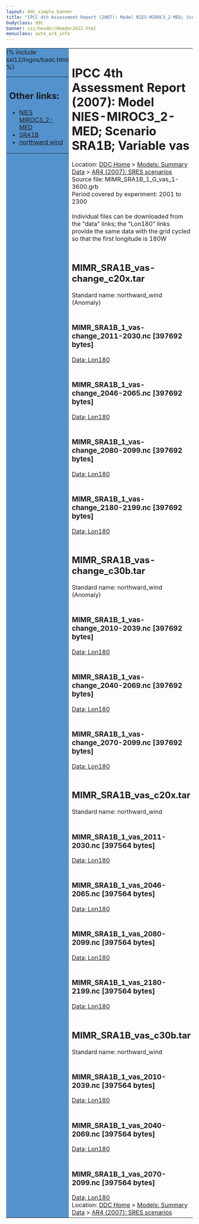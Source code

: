 ```yaml
---
layout: ddc_simple_banner
title: "IPCC 4th Assessment Report (2007): Model NIES-MIROC3_2-MED; Scenario SRA1B; Variable vas"
bodyclass: ddc
banner: ssi/header/Header2012.html
menuclass: auto_ar4_info
---
```



<table width="100%" border="0" cellspacing="0" cellpadding="0" style="border-collapse: collapse;">
<tr style="margin:0;padding:0;border:0;">
<td style="margin:0;padding:0;border:0;height:1pt;width:150pt;background:#5492CD;" valign="top" >

<div id="lh-col2" class="auto_ar4_info">
<table class="menumain" bgcolor="#5492CD" cellspacing="0" width="100%" border="0">
<tr><td>
<h2> Other links:</h2>
<ul>
<li><a href="/auto/ar4/model-NIES-MIROC3_2-MED.html">NIES<br/>MIROC3_2-MED</a></li>
<li><a href="/auto/ar4/scenario-SRA1B.html">SRA1B</a></li>
<li><a href="/auto/ar4/var-northward_wind.html">northward wind</a></li>
</ul>
</td></tr>
{% include ssi12/logos/badc.html %}
</table>
</div>
</td>
<td><h1>IPCC 4th Assessment Report (2007): Model NIES-MIROC3_2-MED; Scenario SRA1B; Variable vas</h1>

<!-- Breadcrumb1 -->
<div id="breadcrumb1" align="left">
Location: <a href="/index.html">DDC Home</a> > <a href="/sim/gcm_clim/">Models: Summary Data</a>
> <a href="/sim/gcm_clim/SRES_AR4/index.html">AR4 (2007): SRES scenarios</a>
</div>
<!-- End of Breadcrumb1 -->Source file: MIMR_SRA1B_1_G_vas_1-3600.grb
<br/>
Period covered by experiment: 2001 to 2300<br/>
<br/>Individual files can be downloaded from the "data" links; the "Lon180" links provide the same data
         with the grid cycled so that the first longitude is 180W<br/>
<br/><h2>MIMR_SRA1B_vas-change_c20x.tar</h2>
Standard name: northward_wind (Anomaly)<br>
<br/><h3>MIMR_SRA1B_1_vas-change_2011-2030.nc [397692 bytes]</h3>
<a href="/cgi-bin/downl/ar4_nc/vas/MIMR_SRA1B_1_vas-change_2011-2030.nc">Data; </a><a href="/cgi-bin/downl/ar4_nc/vas/MIMR_SRA1B_1_vas-change_2011-2030.cyto180.nc"> Lon180</a><br/>
<br/><h3>MIMR_SRA1B_1_vas-change_2046-2065.nc [397692 bytes]</h3>
<a href="/cgi-bin/downl/ar4_nc/vas/MIMR_SRA1B_1_vas-change_2046-2065.nc">Data; </a><a href="/cgi-bin/downl/ar4_nc/vas/MIMR_SRA1B_1_vas-change_2046-2065.cyto180.nc"> Lon180</a><br/>
<br/><h3>MIMR_SRA1B_1_vas-change_2080-2099.nc [397692 bytes]</h3>
<a href="/cgi-bin/downl/ar4_nc/vas/MIMR_SRA1B_1_vas-change_2080-2099.nc">Data; </a><a href="/cgi-bin/downl/ar4_nc/vas/MIMR_SRA1B_1_vas-change_2080-2099.cyto180.nc"> Lon180</a><br/>
<br/><h3>MIMR_SRA1B_1_vas-change_2180-2199.nc [397692 bytes]</h3>
<a href="/cgi-bin/downl/ar4_nc/vas/MIMR_SRA1B_1_vas-change_2180-2199.nc">Data; </a><a href="/cgi-bin/downl/ar4_nc/vas/MIMR_SRA1B_1_vas-change_2180-2199.cyto180.nc"> Lon180</a><br/>
<br/><h2>MIMR_SRA1B_vas-change_c30b.tar</h2>
Standard name: northward_wind (Anomaly)<br>
<br/><h3>MIMR_SRA1B_1_vas-change_2010-2039.nc [397692 bytes]</h3>
<a href="/cgi-bin/downl/ar4_nc/vas/MIMR_SRA1B_1_vas-change_2010-2039.nc">Data; </a><a href="/cgi-bin/downl/ar4_nc/vas/MIMR_SRA1B_1_vas-change_2010-2039.cyto180.nc"> Lon180</a><br/>
<br/><h3>MIMR_SRA1B_1_vas-change_2040-2069.nc [397692 bytes]</h3>
<a href="/cgi-bin/downl/ar4_nc/vas/MIMR_SRA1B_1_vas-change_2040-2069.nc">Data; </a><a href="/cgi-bin/downl/ar4_nc/vas/MIMR_SRA1B_1_vas-change_2040-2069.cyto180.nc"> Lon180</a><br/>
<br/><h3>MIMR_SRA1B_1_vas-change_2070-2099.nc [397692 bytes]</h3>
<a href="/cgi-bin/downl/ar4_nc/vas/MIMR_SRA1B_1_vas-change_2070-2099.nc">Data; </a><a href="/cgi-bin/downl/ar4_nc/vas/MIMR_SRA1B_1_vas-change_2070-2099.cyto180.nc"> Lon180</a><br/>
<br/><h2>MIMR_SRA1B_vas_c20x.tar</h2>
Standard name: northward_wind<br>
<br/><h3>MIMR_SRA1B_1_vas_2011-2030.nc [397564 bytes]</h3>
<a href="/cgi-bin/downl/ar4_nc/vas/MIMR_SRA1B_1_vas_2011-2030.nc">Data; </a><a href="/cgi-bin/downl/ar4_nc/vas/MIMR_SRA1B_1_vas_2011-2030.cyto180.nc"> Lon180</a><br/>
<br/><h3>MIMR_SRA1B_1_vas_2046-2065.nc [397564 bytes]</h3>
<a href="/cgi-bin/downl/ar4_nc/vas/MIMR_SRA1B_1_vas_2046-2065.nc">Data; </a><a href="/cgi-bin/downl/ar4_nc/vas/MIMR_SRA1B_1_vas_2046-2065.cyto180.nc"> Lon180</a><br/>
<br/><h3>MIMR_SRA1B_1_vas_2080-2099.nc [397564 bytes]</h3>
<a href="/cgi-bin/downl/ar4_nc/vas/MIMR_SRA1B_1_vas_2080-2099.nc">Data; </a><a href="/cgi-bin/downl/ar4_nc/vas/MIMR_SRA1B_1_vas_2080-2099.cyto180.nc"> Lon180</a><br/>
<br/><h3>MIMR_SRA1B_1_vas_2180-2199.nc [397564 bytes]</h3>
<a href="/cgi-bin/downl/ar4_nc/vas/MIMR_SRA1B_1_vas_2180-2199.nc">Data; </a><a href="/cgi-bin/downl/ar4_nc/vas/MIMR_SRA1B_1_vas_2180-2199.cyto180.nc"> Lon180</a><br/>
<br/><h2>MIMR_SRA1B_vas_c30b.tar</h2>
Standard name: northward_wind<br>
<br/><h3>MIMR_SRA1B_1_vas_2010-2039.nc [397564 bytes]</h3>
<a href="/cgi-bin/downl/ar4_nc/vas/MIMR_SRA1B_1_vas_2010-2039.nc">Data; </a><a href="/cgi-bin/downl/ar4_nc/vas/MIMR_SRA1B_1_vas_2010-2039.cyto180.nc"> Lon180</a><br/>
<br/><h3>MIMR_SRA1B_1_vas_2040-2069.nc [397564 bytes]</h3>
<a href="/cgi-bin/downl/ar4_nc/vas/MIMR_SRA1B_1_vas_2040-2069.nc">Data; </a><a href="/cgi-bin/downl/ar4_nc/vas/MIMR_SRA1B_1_vas_2040-2069.cyto180.nc"> Lon180</a><br/>
<br/><h3>MIMR_SRA1B_1_vas_2070-2099.nc [397564 bytes]</h3>
<a href="/cgi-bin/downl/ar4_nc/vas/MIMR_SRA1B_1_vas_2070-2099.nc">Data; </a><a href="/cgi-bin/downl/ar4_nc/vas/MIMR_SRA1B_1_vas_2070-2099.cyto180.nc"> Lon180</a><br/>
<!-- Breadcrumb2 -->
<div id="breadcrumb2" align="left">
Location: <a href="/index.html">DDC Home</a> > <a href="/sim/gcm_clim/">Models: Summary Data</a>
> <a href="/sim/gcm_clim/SRES_AR4/index.html">AR4 (2007): SRES scenarios</a>
</div>
<!-- End of Breadcrumb2 --></td></tr></table>
